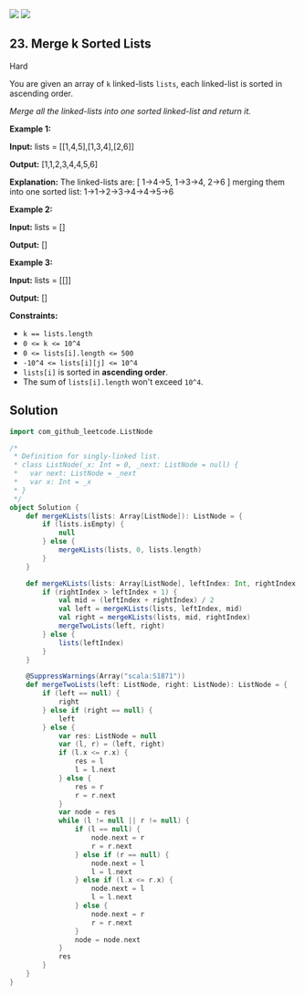 [![](https://img.shields.io/github/stars/LeetCode-in-Scala/LeetCode-in-Scala?label=Stars&style=flat-square)](https://github.com/LeetCode-in-Scala/LeetCode-in-Scala)
[![](https://img.shields.io/github/forks/LeetCode-in-Scala/LeetCode-in-Scala?label=Fork%20me%20on%20GitHub%20&style=flat-square)](https://github.com/LeetCode-in-Scala/LeetCode-in-Scala/fork)

## 23\. Merge k Sorted Lists

Hard

You are given an array of `k` linked-lists `lists`, each linked-list is sorted in ascending order.

_Merge all the linked-lists into one sorted linked-list and return it._

**Example 1:**

**Input:** lists = \[\[1,4,5],[1,3,4],[2,6]]

**Output:** [1,1,2,3,4,4,5,6]

**Explanation:** The linked-lists are: [ 1->4->5, 1->3->4, 2->6 ] merging them into one sorted list: 1->1->2->3->4->4->5->6 

**Example 2:**

**Input:** lists = []

**Output:** [] 

**Example 3:**

**Input:** lists = \[\[]]

**Output:** [] 

**Constraints:**

*   `k == lists.length`
*   `0 <= k <= 10^4`
*   `0 <= lists[i].length <= 500`
*   `-10^4 <= lists[i][j] <= 10^4`
*   `lists[i]` is sorted in **ascending order**.
*   The sum of `lists[i].length` won't exceed `10^4`.

## Solution

```scala
import com_github_leetcode.ListNode

/*
 * Definition for singly-linked list.
 * class ListNode(_x: Int = 0, _next: ListNode = null) {
 *   var next: ListNode = _next
 *   var x: Int = _x
 * }
 */
object Solution {
    def mergeKLists(lists: Array[ListNode]): ListNode = {
        if (lists.isEmpty) {
            null
        } else {
            mergeKLists(lists, 0, lists.length)
        }
    }

    def mergeKLists(lists: Array[ListNode], leftIndex: Int, rightIndex: Int): ListNode = {
        if (rightIndex > leftIndex + 1) {
            val mid = (leftIndex + rightIndex) / 2
            val left = mergeKLists(lists, leftIndex, mid)
            val right = mergeKLists(lists, mid, rightIndex)
            mergeTwoLists(left, right)
        } else {
            lists(leftIndex)
        }
    }

    @SuppressWarnings(Array("scala:S1871"))
    def mergeTwoLists(left: ListNode, right: ListNode): ListNode = {
        if (left == null) {
            right
        } else if (right == null) {
            left
        } else {
            var res: ListNode = null
            var (l, r) = (left, right)
            if (l.x <= r.x) {
                res = l
                l = l.next
            } else {
                res = r
                r = r.next
            }
            var node = res
            while (l != null || r != null) {
                if (l == null) {
                    node.next = r
                    r = r.next
                } else if (r == null) {
                    node.next = l
                    l = l.next
                } else if (l.x <= r.x) {
                    node.next = l
                    l = l.next
                } else {
                    node.next = r
                    r = r.next
                }
                node = node.next
            }
            res
        }
    }
}
```